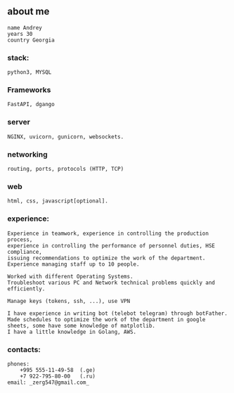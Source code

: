 ## about me
    name Andrey
    years 30
    country Georgia
### stack: 
    python3, MYSQL
### Frameworks 
    FastAPI, dgango
### server
    NGINX, uvicorn, gunicorn, websockets.
### networking
    routing, ports, protocols (HTTP, TCP)
### web
    html, css, javascript[optional].
### experience:
    Experience in teamwork, experience in controlling the production process, 
    experience in controlling the performance of personnel duties, HSE compliance, 
    issuing recommendations to optimize the work of the department. 
    Experience managing staff up to 10 people.
    
    Worked with different Operating Systems.
    Troubleshoot various PC and Network technical problems quickly and efficiently.
    
    Manage keys (tokens, ssh, ...), use VPN
    
    I have experience in writing bot (telebot telegram) through botFather.
    Made schedules to optimize the work of the department in google sheets, some have some knowledge of matplotlib.
    I have a little knowledge in Golang, AWS.
### contacts:
    phones: 
        +995 555-11-49-58  (.ge)
        +7 922-795-80-00   (.ru)
    email: _zerg547@gmail.com_
